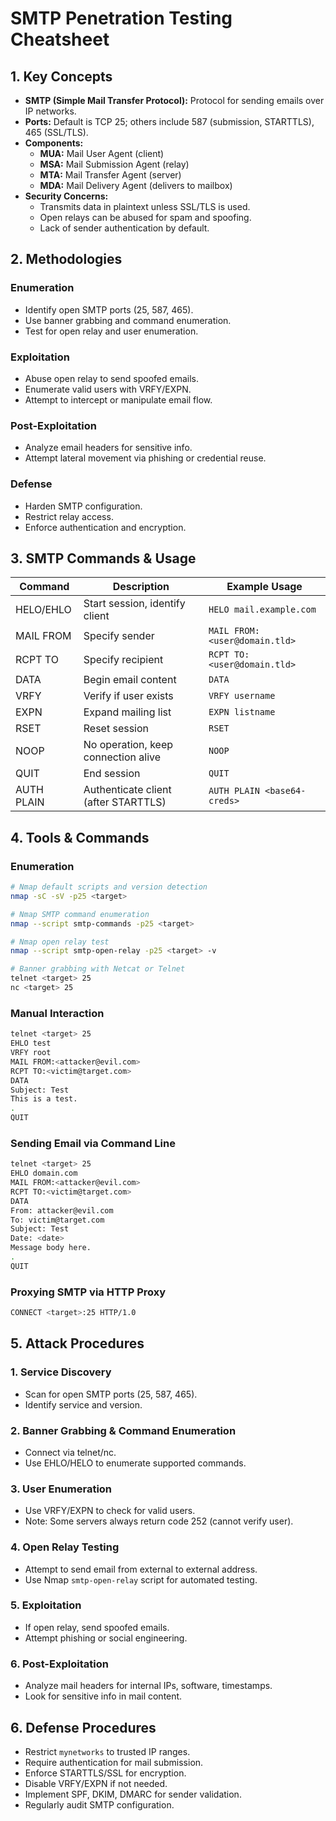 # SMTP Penetration Testing Cheatsheet

## 1. Key Concepts

-   **SMTP (Simple Mail Transfer Protocol):** Protocol for sending emails over IP networks.
-   **Ports:** Default is TCP 25; others include 587 (submission, STARTTLS), 465 (SSL/TLS).
-   **Components:**
    -   **MUA:** Mail User Agent (client)
    -   **MSA:** Mail Submission Agent (relay)
    -   **MTA:** Mail Transfer Agent (server)
    -   **MDA:** Mail Delivery Agent (delivers to mailbox)
-   **Security Concerns:**
    -   Transmits data in plaintext unless SSL/TLS is used.
    -   Open relays can be abused for spam and spoofing.
    -   Lack of sender authentication by default.

## 2. Methodologies

### Enumeration

-   Identify open SMTP ports (25, 587, 465).
-   Use banner grabbing and command enumeration.
-   Test for open relay and user enumeration.

### Exploitation

-   Abuse open relay to send spoofed emails.
-   Enumerate valid users with VRFY/EXPN.
-   Attempt to intercept or manipulate email flow.

### Post-Exploitation

-   Analyze email headers for sensitive info.
-   Attempt lateral movement via phishing or credential reuse.

### Defense

-   Harden SMTP configuration.
-   Restrict relay access.
-   Enforce authentication and encryption.

## 3. SMTP Commands & Usage

| Command    | Description                          | Example Usage                 |
| ---------- | ------------------------------------ | ----------------------------- |
| HELO/EHLO  | Start session, identify client       | `HELO mail.example.com`       |
| MAIL FROM  | Specify sender                       | `MAIL FROM:<user@domain.tld>` |
| RCPT TO    | Specify recipient                    | `RCPT TO:<user@domain.tld>`   |
| DATA       | Begin email content                  | `DATA`                        |
| VRFY       | Verify if user exists                | `VRFY username`               |
| EXPN       | Expand mailing list                  | `EXPN listname`               |
| RSET       | Reset session                        | `RSET`                        |
| NOOP       | No operation, keep connection alive  | `NOOP`                        |
| QUIT       | End session                          | `QUIT`                        |
| AUTH PLAIN | Authenticate client (after STARTTLS) | `AUTH PLAIN <base64-creds>`   |

## 4. Tools & Commands

### Enumeration

```bash
# Nmap default scripts and version detection
nmap -sC -sV -p25 <target>

# Nmap SMTP command enumeration
nmap --script smtp-commands -p25 <target>

# Nmap open relay test
nmap --script smtp-open-relay -p25 <target> -v

# Banner grabbing with Netcat or Telnet
telnet <target> 25
nc <target> 25
```

### Manual Interaction

```bash
telnet <target> 25
EHLO test
VRFY root
MAIL FROM:<attacker@evil.com>
RCPT TO:<victim@target.com>
DATA
Subject: Test
This is a test.
.
QUIT
```

### Sending Email via Command Line

```bash
telnet <target> 25
EHLO domain.com
MAIL FROM:<attacker@evil.com>
RCPT TO:<victim@target.com>
DATA
From: attacker@evil.com
To: victim@target.com
Subject: Test
Date: <date>
Message body here.
.
QUIT
```

### Proxying SMTP via HTTP Proxy

```bash
CONNECT <target>:25 HTTP/1.0
```

## 5. Attack Procedures

### 1. Service Discovery

-   Scan for open SMTP ports (25, 587, 465).
-   Identify service and version.

### 2. Banner Grabbing & Command Enumeration

-   Connect via telnet/nc.
-   Use EHLO/HELO to enumerate supported commands.

### 3. User Enumeration

-   Use VRFY/EXPN to check for valid users.
-   Note: Some servers always return code 252 (cannot verify user).

### 4. Open Relay Testing

-   Attempt to send email from external to external address.
-   Use Nmap `smtp-open-relay` script for automated testing.

### 5. Exploitation

-   If open relay, send spoofed emails.
-   Attempt phishing or social engineering.

### 6. Post-Exploitation

-   Analyze mail headers for internal IPs, software, timestamps.
-   Look for sensitive info in mail content.

## 6. Defense Procedures

-   Restrict `mynetworks` to trusted IP ranges.
-   Require authentication for mail submission.
-   Enforce STARTTLS/SSL for encryption.
-   Disable VRFY/EXPN if not needed.
-   Implement SPF, DKIM, DMARC for sender validation.
-   Regularly audit SMTP configuration.
